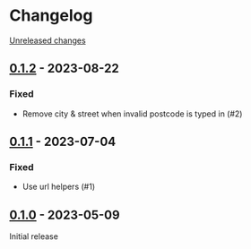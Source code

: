 # Changelog 

[Unreleased changes](https://github.com/rapidez/postcodeservice/compare/0.1.2...master)
## [0.1.2](https://github.com/rapidez/postcodeservice/releases/tag/0.1.2) - 2023-08-22

### Fixed

- Remove city & street when invalid postcode is typed in (#2)

## [0.1.1](https://github.com/rapidez/postcodeservice/releases/tag/0.1.1) - 2023-07-04

### Fixed

- Use url helpers (#1)

## [0.1.0](https://github.com/rapidez/postcodeservice/releases/tag/0.1.0) - 2023-05-09

Initial release

